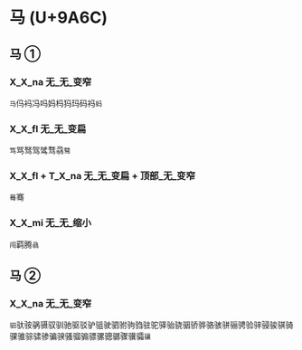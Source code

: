 # 马 (U+9A6C)

## 马 ①  

### X_X_na 无_无_变窄
`马`㐷䘞冯吗妈杩犸玛码祃`蚂`

### X_X_fl 无_无_变扁
`笃`骂驽驾骘骛骉`骜`

### X_X_fl + T_X_na 无_无_变扁 + 顶部_无_变窄
`蓦`骞

### X_X_mi 无_无_缩小
`闯`羁腾`骉`

## 马 ②

### X_X_na 无_无_变窄
`驲`驮䯃䯄䯅驭驯驰驱驳驴驵驶驷驸驹驺驻驼驿骀骁骃骄骅骆骇骈骊骋验骍骎骏骐骑骒骓骔骕骖骗骙骚骝骟骠骡骢骣骤骥骦`骧`
